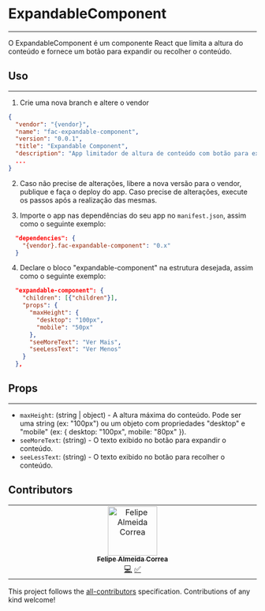 # ExpandableComponent

---

O ExpandableComponent é um componente React que limita a altura do conteúdo e fornece um botão para expandir ou recolher o conteúdo.

## Uso

---

1. Crie uma nova branch e altere o vendor

```json
{
  "vendor": "{vendor}",
  "name": "fac-expandable-component",
  "version": "0.0.1",
  "title": "Expandable Component",
  "description": "App limitador de altura de conteúdo com botão para exibir mais/menos",
  ...
}
```

2. Caso não precise de alterações, libere a nova versão para o vendor, publique e faça o deploy do app. Caso precise de alterações, execute os passos após a realização das mesmas.

3. Importe o app nas dependências do seu app no `manifest.json`, assim como o seguinte exemplo:

```json
  "dependencies": {
    "{vendor}.fac-expandable-component": "0.x"
  }
```

4. Declare o bloco "expandable-component" na estrutura desejada, assim como o seguinte exemplo:

```json
  "expandable-component": {
    "children": [{"children"}],
    "props": {
      "maxHeight": {
        "desktop": "100px",
        "mobile": "50px"
      },
      "seeMoreText": "Ver Mais",
      "seeLessText": "Ver Menos"
    }
  },
```

## Props

---

- `maxHeight`: (string | object) - A altura máxima do conteúdo. Pode ser uma string (ex: "100px") ou um objeto com propriedades "desktop" e "mobile" (ex: { desktop: "100px", mobile: "80px" }).
- `seeMoreText`: (string) - O texto exibido no botão para expandir o conteúdo.
- `seeLessText`: (string) - O texto exibido no botão para recolher o conteúdo.

## Contributors

<!-- ALL-CONTRIBUTORS-LIST:START - Do not remove or modify this section -->
<!-- prettier-ignore-start -->
<!-- markdownlint-disable -->
<table>
  <tbody>
    <tr>
      <td align="center" valign="top" width="14.28%"><a href="https://github.com/felipealmeidacorrea"><img src="https://avatars.githubusercontent.com/u/80332784?s=400&u=39a0fae5c173287e464a808efc28e146b5c6f299&v=4?s=100" width="100px;" alt="Felipe Almeida Correa"/><br /><sub><b>Felipe Almeida Correa</b></sub></a><br /><a href="https://github.com/fac-vtex-io-apps/fac-expandable-component/commits?author=felipealmeidacorrea" title="Code">💻</a> <a href="#tutorial-felipealmeidacorrea" title="Tutorials">✅</a></td>
    </tr>
  </tbody>
</table>

<!-- markdownlint-restore -->
<!-- prettier-ignore-end -->

<!-- ALL-CONTRIBUTORS-LIST:END -->

This project follows the [all-contributors](https://github.com/all-contributors/all-contributors) specification. Contributions of any kind welcome!
